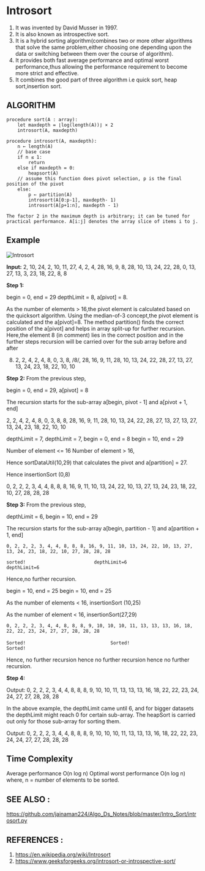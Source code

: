 # Introsort

1. It was invented by David Musser in 1997.
2. It is also known as introspective sort.
3. It is a hybrid sorting algorithm(combines two or more other algorithms that solve the same problem,either choosing one depending upon the data or switching between them over the course of algorithm).
4. It provides both fast average performance and optimal worst performance,thus allowing the performance requirement to become more strict and effective.
5. It combines the good part of three algorithm i.e quick sort, heap sort,insertion sort.

## ALGORITHM

```
procedure sort(A : array):
    let maxdepth = ⌊log(length(A))⌋ × 2
    introsort(A, maxdepth)
   
procedure introsort(A, maxdepth):
    n ← length(A)
    // base case
    if n ≤ 1:
        return  
    else if maxdepth = 0:
        heapsort(A)
    // assume this function does pivot selection, p is the final position of the pivot
    else:
        p ← partition(A)  
        introsort(A[0:p-1], maxdepth- 1)
        introsort(A[p+1:n], maxdepth - 1)
        
The factor 2 in the maximum depth is arbitrary; it can be tuned for practical performance. A[i:j] denotes the array slice of items i to j.
```

## Example

![Introsort](https://media.geeksforgeeks.org/wp-content/uploads/20190322164239/page-11.png)

**Input:** 2, 10, 24, 2, 10, 11, 27, 4, 2, 4, 28, 16, 9, 8, 28, 10, 13, 24, 22, 28, 0, 13, 27, 13, 3, 23, 18, 22, 8, 8

**Step 1:** 

begin = 0, 	end = 29 	depthLimit = 8, 	a[pivot] = 8. 

As the number of elements > 16,the pivot element is calculated based on the quicksort algorithm. Using the median-of-3 concept,the pivot element is calculated and the a[pivot]=8. The method partition() finds the correct position of the a[pivot] and helps in array split-up for further recursion. Here,the element 8 (in comment) lies in the correct position and in the further steps recursion will be carried over for the sub array before and after

 8. 2, 2, 4, 2, 4, 8, 0, 3, 8, /8/, 28, 16, 9, 11, 28, 10, 13, 24, 22, 28, 27, 13, 27, 13, 24, 23, 18, 22, 10, 10


**Step 2:** From the previous step, 

begin = 0, 	end = 29, 	a[pivot] = 8 

The recursion starts for the sub-array a[begin, pivot - 1] and a[pivot + 1, end] 

2, 2, 4, 2, 4, 8, 0, 3, 8, 8, 28, 16, 9, 11, 28, 10, 13, 24, 22, 28, 27, 13, 27, 13, 27, 13, 24, 23, 18, 22, 10, 10 

depthLimit = 7, 	depthLimit = 7, 	begin = 0,	end = 8 	begin = 10,	end = 29 

Number of element <= 16 Number of element > 16,

Hence sortDataUtil(10,29) that calculates the pivot and a[partition] = 27. 

Hence insertionSort (0,8)

0, 2, 2, 2, 3, 4, 4, 8, 8, 8, 16, 9, 11, 10, 13, 24, 22, 10, 13,  27, 13, 24, 23, 18, 22, 10, 27, 28, 28, 28


**Step 3:** From the previous step, 

depthLimit = 6,	begin = 10, 	end = 29 

The recursion starts for the sub-array a[begin, partition - 1] and a[partition + 1, end]

` 0, 2, 2, 2, 3, 4, 4, 8, 8, 8, 16, 9, 11, 10, 13, 24, 22, 10, 13, 27, 13, 24, 23, 18, 22, 10, 27, 28, 28, 28     ` 

 `sorted!                         depthLimit=6                             depthLimit=6 `

Hence,no further recursion.

 begin = 10, 	end = 25 	begin = 10, 	end = 25 

As the number of elements < 16, insertionSort (10,25) 

As the number of element < 16, insertionSort(27,29)

` 0, 2, 2, 2, 3, 4, 4, 8, 8, 8, 9, 10, 10, 10, 11, 13, 13, 13, 16, 18, 22, 22, 23, 24, 27, 27, 28, 28, 28    ` 

​                         `Sorted!                               Sorted!                    Sorted!                         `

Hence, no further recursion hence no further recursion hence no further recursion.


**Step 4:** 

Output: 0, 2, 2, 2, 3, 4, 4, 8, 8, 8, 9, 10, 10, 11, 13, 13, 13, 16, 18, 22, 22, 23, 24, 24, 27, 27, 28, 28, 28 

In the above example, the depthLimit came until 6, and for bigger datasets the depthLimit might reach 0 for certain sub-array. The heapSort is carried out only for those sub-array for sorting them.

Output: 0, 2, 2, 2, 3, 4, 4, 8, 8, 8, 9, 10, 10, 10, 11, 13, 13, 13, 16, 18, 22, 22, 23, 24, 24, 27, 27, 28, 28, 28


## Time Complexity

Average performance O(n log n) Optimal worst performance O(n log n) where, n = number of elements to be sorted.

## SEE ALSO :

https://github.com/jainaman224/Algo_Ds_Notes/blob/master/Intro_Sort/introsort.py

## REFERENCES :

1. https://en.wikipedia.org/wiki/Introsort
2. https://www.geeksforgeeks.org/introsort-or-introspective-sort/
